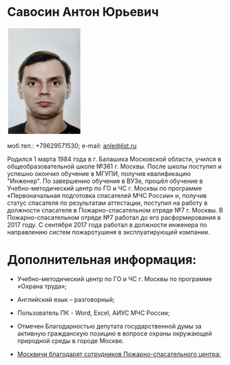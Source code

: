 # Савосин Антон Юрьевич
![MeFoto](/img/myPhoto.png)

моб.тел.: +79629571530; е-mail: anle@list.ru

Родился 1 марта 1984 года в г. Балашиха Московской области, учился в общеобразовательной школе №361 г. Москвы.
После школы поступил и успешно окончил обучение в МГУПИ, получив квалификацию "Инженер".
По завершению обучения в ВУЗе, прошёл обучение в Учебно-методический центр по ГО и ЧС г. Москвы по программе «Первоначальная подготовка спасателей МЧС России»
и, получив статус спасателя по результатам аттестации, поступил на работу в должности спасателя в Пожарно-спасательном отряде №7 г. Москвы.
В Пожарно-спасательном отряде №7 работал до его расформирования в 2017 году.
С сентября 2017 года работал в должности инженера по направлению систем пожаротушеня в эксплуатирующей компании.

# Дополнительная информация:

* Учебно-методический центр по ГО и ЧС г. Москвы по программе «Охрана труда»;

* Английский язык – разговорный;

* Пользователь ПК - Word, Excel, АИУС МЧС России;

* Отмечен Благодарностью депутата государственной думы за активную гражданскую позицию в вопросе охраны окружающей природной среды в городе Москве.

* [Москвичи благодарят сотрудников Пожарно-спасательного центра:](https://www.mos.ru/emercom/documents/arkhiv-novostey/view/5872220/)